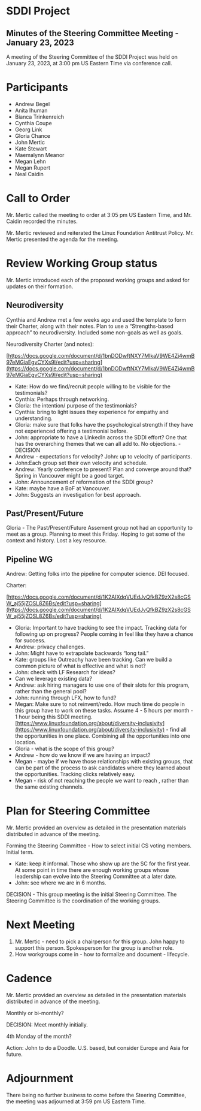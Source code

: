 # SDDI Project

## Minutes of the Steering Committee Meeting - January 23, 2023

A meeting of the Steering Committee of the SDDI Project was held on January 23, 2023, at 3:00 pm US Eastern Time via conference call.

# Participants

* Andrew Begel
* Anita Ihuman
* Bianca Trinkenreich
* Cynthia Coupe
* Georg Link
* Gloria Chance
* John Mertic
* Kate Stewart
* Maemalynn Meanor
* Megan Lehn
* Megan Rupert
* Neal Caidin


# Call to Order

Mr. Mertic called the meeting to order at 3:05 pm US Eastern Time, and Mr. Caidin recorded the minutes. 

Mr. Mertic reviewed and reiterated the Linux Foundation Antitrust Policy. Mr. Mertic presented the agenda for the meeting. 


# Review Working Group status

Mr. Mertic introduced each of the proposed working groups and asked for updates on their formation.


## Neurodiversity

Cynthia and Andrew met a few weeks ago and used the template to form their Charter, along with their notes. Plan to use a “Strengths-based approach” to neurodiversity. Included some non-goals as well as goals. 

Neurodiversity Charter (and notes):

[https://docs.google.com/document/d/1bnDODwftNXY7MlkaV9WE4Zj4wmB97eMGiaEgvCYXs9I/edit?usp=sharing](https://docs.google.com/document/d/1bnDODwftNXY7MlkaV9WE4Zj4wmB97eMGiaEgvCYXs9I/edit?usp=sharing)



* Kate: How do we find/recruit people willing to be visible for the testimonials?
* Cynthia: Perhaps through networking. 
* Gloria: the intention/ purpose of the testimonials?
* Cynthia: bring to light issues they experience for empathy and understanding. 
* Gloria: make sure that folks have the psychological strength if they have not experienced offering a testimonial before. 
* John: appropriate to have a LInkedIn across the SDDI effort? One that has the overarching themes that we can all add to. No objections. - DECISION
* Andrew - expectations for velocity? John: up to velocity of participants. 
* John:Each group set their own velocity and schedule. 
* Andrew: Yearly conference to present? Plan and converge around that? Spring in Vancouver might be a good target.
* John: Announcement of reformation of the SDDI group?
* Kate: maybe have a BoF at Vancouver.
* John: Suggests an investigation for best approach. 


## Past/Present/Future

Gloria - The Past/Present/Future Assement group not had an opportunity to meet as a group. Planning to meet this Friday. Hoping to get some of the context and history. Lost a key resource.


## Pipeline WG

Andrew: Getting folks into the pipeline for computer science. DEI focused. 

Charter:

[https://docs.google.com/document/d/1K2AIXdqVUEdJvQfkBZ9zX2s8cGSW_aj55jZOSL8Z6Bs/edit?usp=sharing](https://docs.google.com/document/d/1K2AIXdqVUEdJvQfkBZ9zX2s8cGSW_aj55jZOSL8Z6Bs/edit?usp=sharing)

* Gloria: Important to have tracking to see the impact. Tracking data for following up on progress? People coming in feel like they have a chance for success. 
* Andrew: privacy challenges. 
* John: Might have to extrapolate backwards “long tail.” 
* Kate: groups like Outreachy have been tracking. Can we build a common picture of what is effective and what is not? 
* John: check with LF Research for ideas?
* Can we leverage existing data?
* Andrew: ask hiring managers to use one of their slots for this program, rather than the general pool?
* John: running through LFX, how to fund? 
* Megan: Make sure to not reinvent/redo. How much time do people in this group have to work on these tasks. Assume 4 - 5 hours per month - 1 hour being this SDDI meeting.  [https://www.linuxfoundation.org/about/diversity-inclusivity](https://www.linuxfoundation.org/about/diversity-inclusivity) - find all the opportunities in one place. Combining all the opportunities into one location.
* Gloria - what is the scope of this group?
* Andrew - how do we know if we are having an impact? 
* Megan - maybe if we have those relationships with existing groups, that can be part of the process to ask candidates where they learned about the opportunities. Tracking clicks relatively easy.
* Megan - risk of not reaching the people we want to reach , rather than the same existing channels.

# Plan for Steering Committee

Mr. Mertic provided an overview as detailed in the presentation materials distributed in advance of the meeting. 

Forming the Steering Committee - How to select initial CS voting members. Initial term. 

* Kate: keep it informal. Those who show up are the SC for the first year. At some point in time there are enough working groups whose leadership can evolve into the Steering Committee at a later date.
* John: see where we are in 6 months. 

DECISION - This group meeting is the initial Steering Committee. The Steering Committee is the coordination of the working groups.

# Next Meeting

1. Mr. Mertic - need to pick a chairperson for this group. John happy to support this person. Spokesperson for the group is another role. 
2. How workgroups come in - how to formalize and document - lifecycle. 

# Cadence

Mr. Mertic provided an overview as detailed in the presentation materials distributed in advance of the meeting. 

Monthly or bi-monthly? 

DECISION: Meet monthly initially. 

4th Monday of the month?

Action: John to do a Doodle. U.S. based, but consider Europe and Asia for future. 


# Adjournment

There being no further business to come before the Steering Committee, the meeting was adjourned at 3:59 pm US Eastern Time.
